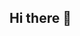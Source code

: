 ## Hi there 👋

<!--
**slaveng22/slaveng22** is a ✨ _special_ ✨ repository because its `README.md` (this file) appears on your GitHub profile.

Here are some ideas to get you started:

- 🌱 **Currently Learning:** Advanced Kubernetes, GitOps with ArgoCD  
- 🚀 **Working On:** Migrating apps to Kubernetes, optimizing CI/CD pipelines
- 📫 **How to reach me**: [LinkedIn](https://www.linkedin.com/in/slaven1gugolj
- ⚡ **Fun Fact:** I started as a agriculture engineer before transitioning into IT!  



# Hi there! 👋

I'm **Slaven**, System Administrator and DevOps Engineer with experience in Windows Server, Linux, Kubernetes, AWS, Terraform, and automation. 

## 🛠️ Tech Stack  
- 🐳 Docker | Kubernetes | Helm | ArgoCD  
- ☁️ AWS (S3, RDS, IAM) | Hetzner Cloud  
- 🔧 Terraform | Ansible | CI/CD (Azure Pipelines, GitHub Actions)  
- 🖥️ Linux | WSL | Windows | Windows Server

## 📊 GitHub Stats  
![Your GitHub stats](https://github-readme-stats.vercel.app/api?username=yourusername&show_icons=true&theme=tokyonight)  
![Top Languages](https://github-readme-stats.vercel.app/api/top-langs/?username=yourusername&layout=compact&theme=tokyonight)  

-->
